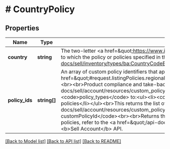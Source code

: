 # # CountryPolicy

## Properties

Name | Type | Description | Notes
------------ | ------------- | ------------- | -------------
**country** | **string** | The two-letter &lt;a href&#x3D;\&quot;https://www.iso.org/iso-3166-country-codes.html \&quot; target&#x3D;\&quot;_blank\&quot;&gt;ISO 3166-1&lt;/a&gt; country code identifying the country to which the policy or policies specified in the corresponding policyIds array will apply. For implementation help, refer to &lt;a href&#x3D;&#39;https://developer.ebay.com/api-docs/sell/inventory/types/ba:CountryCodeEnum&#39;&gt;eBay API documentation&lt;/a&gt; | [optional]
**policy_ids** | **string[]** | An array of custom policy identifiers that apply to the country specified by &lt;a href&#x3D;\&quot;#request.listingPolicies.regionalProductCompliancePolicies.countryPolicies.country\&quot;&gt;listingPolicies.regionalTakeBackPolicies.countryPolicies.country&lt;/a&gt;.&lt;br&gt;&lt;br&gt;Product compliance and take-back policy information may be returned using the following methods:&lt;ul&gt;&lt;li&gt;&lt;a href&#x3D;\&quot;/api-docs/sell/account/resources/custom_policy/methods/getCustomPolicies \&quot; target&#x3D;\&quot;_blank\&quot;&gt;getCustomPolicies&lt;/a&gt;&lt;br&gt;&lt;br&gt;Set &lt;code&gt;policy_types&lt;/code&gt; to:&lt;ul&gt;&lt;li&gt;&lt;code&gt;PRODUCT_COMPLIANCE&lt;/code&gt; for product compliance policies&lt;/li&gt;&lt;li&gt;&lt;code&gt;TAKE_BACK&lt;/code&gt; for takeback policies&lt;/li&gt;&lt;/ul&gt;&lt;br&gt;This returns the list of specified policies and corresponding &lt;b&gt;customPolicyId&lt;/b&gt; values a seller has created.&lt;/li&gt;&lt;li&gt;&lt;a href&#x3D;\&quot;/api-docs/sell/account/resources/custom_policy/methods/getCustomPolicy \&quot; target&#x3D;\&quot;_blank\&quot;&gt;getCustomPolicy&lt;/a&gt; with &lt;code&gt;custom_policy_id &#x3D; customPolicyId&lt;/code&gt;&lt;br&gt;&lt;br&gt;Returns the details of the the policy specified by &lt;b&gt;customPolicyId&lt;/b&gt;&lt;/li&gt;&lt;/ul&gt;For information about creating and managing custom policies, refer to the &lt;a href&#x3D;\&quot;/api-docs/sell/account/resources/methods#h2-custom_policy \&quot; target&#x3D;\&quot;_blank\&quot;&gt;custom_policy&lt;/a&gt; resource in the &lt;b&gt;Sell Account&lt;/b&gt; API. | [optional]

[[Back to Model list]](../../README.md#models) [[Back to API list]](../../README.md#endpoints) [[Back to README]](../../README.md)
